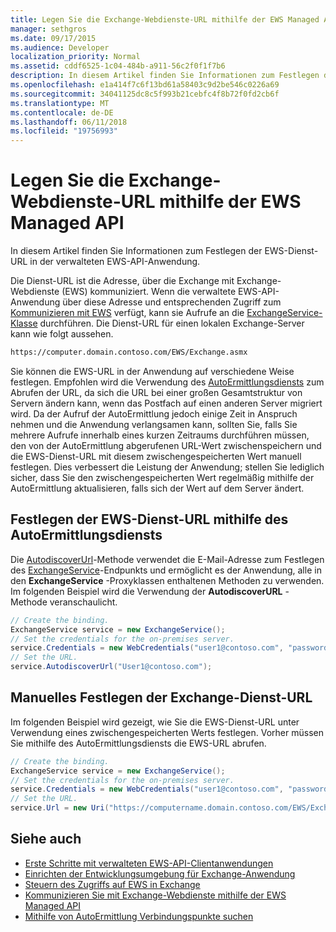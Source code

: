 ```yaml
---
title: Legen Sie die Exchange-Webdienste-URL mithilfe der EWS Managed API
manager: sethgros
ms.date: 09/17/2015
ms.audience: Developer
localization_priority: Normal
ms.assetid: cddf6525-1c04-484b-a911-56c2f0f1f7b6
description: In diesem Artikel finden Sie Informationen zum Festlegen der EWS-Dienst-URL in der verwalteten EWS-API-Anwendung.
ms.openlocfilehash: e1a414f7c6f13bd61a58403c9d2be546c0226a69
ms.sourcegitcommit: 34041125dc8c5f993b21cebfc4f8b72f0fd2cb6f
ms.translationtype: MT
ms.contentlocale: de-DE
ms.lasthandoff: 06/11/2018
ms.locfileid: "19756993"
---
```

# <a name="set-the-ews-service-url-by-using-the-ews-managed-api"></a>Legen Sie die Exchange-Webdienste-URL mithilfe der EWS Managed API

In diesem Artikel finden Sie Informationen zum Festlegen der EWS-Dienst-URL in der verwalteten EWS-API-Anwendung.
  
Die Dienst-URL ist die Adresse, über die Exchange mit Exchange-Webdienste (EWS) kommuniziert. Wenn die verwaltete EWS-API-Anwendung über diese Adresse und entsprechenden Zugriff zum [Kommunizieren mit EWS](how-to-communicate-with-ews-by-using-the-ews-managed-api.md) verfügt, kann sie Aufrufe an die [ExchangeService-Klasse](http://msdn.microsoft.com/en-us/library/microsoft.exchange.webservices.data.exchangeservice%28v=exchg.80%29.aspx) durchführen. Die Dienst-URL für einen lokalen Exchange-Server kann wie folgt aussehen. 
  
```HTML
https://computer.domain.contoso.com/EWS/Exchange.asmx
```

Sie können die EWS-URL in der Anwendung auf verschiedene Weise festlegen. Empfohlen wird die Verwendung des [AutoErmittlungsdiensts](http://msdn.microsoft.com/library/39726b67-2eb2-451b-9307-cfd0b518b55c%28Office.15%29.aspx) zum Abrufen der URL, da sich die URL bei einer großen Gesamtstruktur von Servern ändern kann, wenn das Postfach auf einen anderen Server migriert wird. Da der Aufruf der AutoErmittlung jedoch einige Zeit in Anspruch nehmen und die Anwendung verlangsamen kann, sollten Sie, falls Sie mehrere Aufrufe innerhalb eines kurzen Zeitraums durchführen müssen, den von der AutoErmittlung abgerufenen URL-Wert zwischenspeichern und die EWS-Dienst-URL mit diesem zwischengespeicherten Wert manuell festlegen. Dies verbessert die Leistung der Anwendung; stellen Sie lediglich sicher, dass Sie den zwischengespeicherten Wert regelmäßig mithilfe der AutoErmittlung aktualisieren, falls sich der Wert auf dem Server ändert. 
  
## <a name="set-the-ews-service-url-by-using-the-autodiscover-service"></a>Festlegen der EWS-Dienst-URL mithilfe des AutoErmittlungsdiensts
<a name="bk_SetURLusingAutoDiscover"> </a>

Die [AutodiscoverUrl](http://msdn.microsoft.com/en-us/library/microsoft.exchange.webservices.data.exchangeservice.autodiscoverurl%28v=exchg.80%29.aspx)-Methode verwendet die E-Mail-Adresse zum Festlegen des [ExchangeService](http://msdn.microsoft.com/en-us/library/microsoft.exchange.webservices.data.exchangeservice%28v=exchg.80%29.aspx)-Endpunkts und ermöglicht es der Anwendung, alle in den **ExchangeService** -Proxyklassen enthaltenen Methoden zu verwenden. Im folgenden Beispiel wird die Verwendung der **AutodiscoverURL** -Methode veranschaulicht. 
  
```cs
// Create the binding.
ExchangeService service = new ExchangeService();
// Set the credentials for the on-premises server.
service.Credentials = new WebCredentials("user1@contoso.com", "password");
// Set the URL.
service.AutodiscoverUrl("User1@contoso.com");

```

## <a name="set-the-exchange-service-url-manually"></a>Manuelles Festlegen der Exchange-Dienst-URL
<a name="bk_SetURLmanually"> </a>

Im folgenden Beispiel wird gezeigt, wie Sie die EWS-Dienst-URL unter Verwendung eines zwischengespeicherten Werts festlegen. Vorher müssen Sie mithilfe des AutoErmittlungsdiensts die EWS-URL abrufen.
  
```cs
// Create the binding.
ExchangeService service = new ExchangeService();
// Set the credentials for the on-premises server.
service.Credentials = new WebCredentials("user1@contoso.com", "password");
// Set the URL.
service.Url = new Uri("https://computername.domain.contoso.com/EWS/Exchange.asmx");

```

## <a name="see-also"></a>Siehe auch

- [Erste Schritte mit verwalteten EWS-API-Clientanwendungen](get-started-with-ews-managed-api-client-applications.md)   
- [Einrichten der Entwicklungsumgebung für Exchange-Anwendung](setting-up-your-exchange-application-development-environment.md)   
- [Steuern des Zugriffs auf EWS in Exchange](how-to-control-access-to-ews-in-exchange.md) 
- [Kommunizieren Sie mit Exchange-Webdienste mithilfe der EWS Managed API](how-to-communicate-with-ews-by-using-the-ews-managed-api.md)  
- [Mithilfe von AutoErmittlung Verbindungspunkte suchen](how-to-use-autodiscover-to-find-connection-points.md)
    

